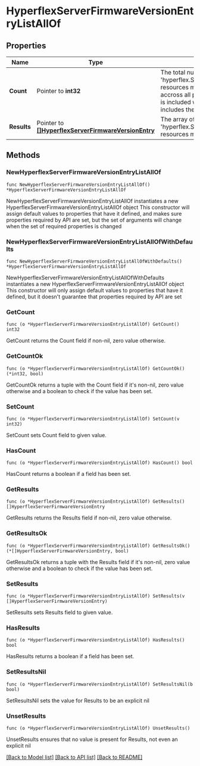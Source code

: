 # HyperflexServerFirmwareVersionEntryListAllOf

## Properties

Name | Type | Description | Notes
------------ | ------------- | ------------- | -------------
**Count** | Pointer to **int32** | The total number of &#39;hyperflex.ServerFirmwareVersionEntry&#39; resources matching the request, accross all pages. The &#39;Count&#39; attribute is included when the HTTP GET request includes the &#39;$inlinecount&#39; parameter. | [optional] 
**Results** | Pointer to [**[]HyperflexServerFirmwareVersionEntry**](HyperflexServerFirmwareVersionEntry.md) | The array of &#39;hyperflex.ServerFirmwareVersionEntry&#39; resources matching the request. | [optional] 

## Methods

### NewHyperflexServerFirmwareVersionEntryListAllOf

`func NewHyperflexServerFirmwareVersionEntryListAllOf() *HyperflexServerFirmwareVersionEntryListAllOf`

NewHyperflexServerFirmwareVersionEntryListAllOf instantiates a new HyperflexServerFirmwareVersionEntryListAllOf object
This constructor will assign default values to properties that have it defined,
and makes sure properties required by API are set, but the set of arguments
will change when the set of required properties is changed

### NewHyperflexServerFirmwareVersionEntryListAllOfWithDefaults

`func NewHyperflexServerFirmwareVersionEntryListAllOfWithDefaults() *HyperflexServerFirmwareVersionEntryListAllOf`

NewHyperflexServerFirmwareVersionEntryListAllOfWithDefaults instantiates a new HyperflexServerFirmwareVersionEntryListAllOf object
This constructor will only assign default values to properties that have it defined,
but it doesn't guarantee that properties required by API are set

### GetCount

`func (o *HyperflexServerFirmwareVersionEntryListAllOf) GetCount() int32`

GetCount returns the Count field if non-nil, zero value otherwise.

### GetCountOk

`func (o *HyperflexServerFirmwareVersionEntryListAllOf) GetCountOk() (*int32, bool)`

GetCountOk returns a tuple with the Count field if it's non-nil, zero value otherwise
and a boolean to check if the value has been set.

### SetCount

`func (o *HyperflexServerFirmwareVersionEntryListAllOf) SetCount(v int32)`

SetCount sets Count field to given value.

### HasCount

`func (o *HyperflexServerFirmwareVersionEntryListAllOf) HasCount() bool`

HasCount returns a boolean if a field has been set.

### GetResults

`func (o *HyperflexServerFirmwareVersionEntryListAllOf) GetResults() []HyperflexServerFirmwareVersionEntry`

GetResults returns the Results field if non-nil, zero value otherwise.

### GetResultsOk

`func (o *HyperflexServerFirmwareVersionEntryListAllOf) GetResultsOk() (*[]HyperflexServerFirmwareVersionEntry, bool)`

GetResultsOk returns a tuple with the Results field if it's non-nil, zero value otherwise
and a boolean to check if the value has been set.

### SetResults

`func (o *HyperflexServerFirmwareVersionEntryListAllOf) SetResults(v []HyperflexServerFirmwareVersionEntry)`

SetResults sets Results field to given value.

### HasResults

`func (o *HyperflexServerFirmwareVersionEntryListAllOf) HasResults() bool`

HasResults returns a boolean if a field has been set.

### SetResultsNil

`func (o *HyperflexServerFirmwareVersionEntryListAllOf) SetResultsNil(b bool)`

 SetResultsNil sets the value for Results to be an explicit nil

### UnsetResults
`func (o *HyperflexServerFirmwareVersionEntryListAllOf) UnsetResults()`

UnsetResults ensures that no value is present for Results, not even an explicit nil

[[Back to Model list]](../README.md#documentation-for-models) [[Back to API list]](../README.md#documentation-for-api-endpoints) [[Back to README]](../README.md)


